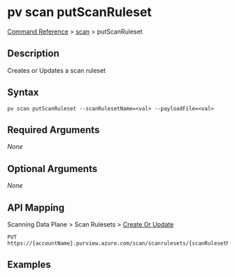 # pv scan putScanRuleset
[Command Reference](../../../README.md#command-reference) > [scan](./main.md) > putScanRuleset

## Description
Creates or Updates a scan ruleset

## Syntax
```
pv scan putScanRuleset --scanRulesetName=<val> --payloadFile=<val>
```

## Required Arguments
*None*

## Optional Arguments
*None*

## API Mapping
Scanning Data Plane > Scan Rulesets > [Create Or Update](https://docs.microsoft.com/en-us/rest/api/purview/scanningdataplane/scan-rulesets/create-or-update)
```
PUT https://{accountName}.purview.azure.com/scan/scanrulesets/{scanRulesetName}
```

## Examples
```powershell

```